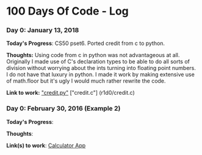 # 100 Days Of Code - Log

### Day 0: January 13, 2018

**Today's Progress**: CS50 pset6. Ported credit from c to python. 

**Thoughts:** Using code from c in python was not advantageous at all. Originally I made use of C's declaration types to be able to do all sorts of division without worrying about the ints turning into floating point numbers. I do not have that luxury in python. I made it work by making extensive use of math.floor but it's ugly I would much rather rewrite the code. 

**Link to work:** ["credit.py"](r1d0/credit.py)
				  ["credit.c"] (r1d0/credit.c)

### Day 0: February 30, 2016 (Example 2)


**Today's Progress**: 

**Thoughts**: 

**Link(s) to work**: [Calculator App](http://www.example.com)



